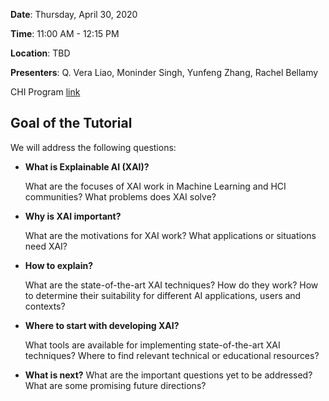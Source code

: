 **Date**: Thursday, April 30, 2020

**Time**: 11:00 AM - 12:15 PM

**Location**: TBD

**Presenters**: Q. Vera Liao, Moninder Singh, Yunfeng Zhang, Rachel Bellamy

CHI Program [link](https://chi2020.acm.org/authors/accepted-courses/#HotTopic22)



## Goal of the Tutorial

We will address the following questions:

- **What is Explainable AI (XAI)?**

    What are the focuses of XAI work in Machine Learning and HCI communities? What problems does XAI solve?

- **Why is XAI important?**

    What are the motivations for XAI work? What applications or situations need XAI?

- **How to explain?**

    What are the state-of-the-art XAI techniques? How do they work? How to determine their suitability for different AI applications, users and contexts?

- **Where to start with developing XAI?**
 
    What tools are available for implementing state-of-the-art XAI techniques? Where to find relevant technical or educational resources?
    
- **What is next?**
    What are the important questions yet to be addressed? What are some promising future directions?
